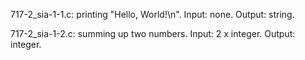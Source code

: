 717-2_sia-1-1.c: printing "Hello, World!\n". Input: none. Output: string.

717-2_sia-1-2.c: summing up two numbers. Input: 2 x integer. Output: integer.


